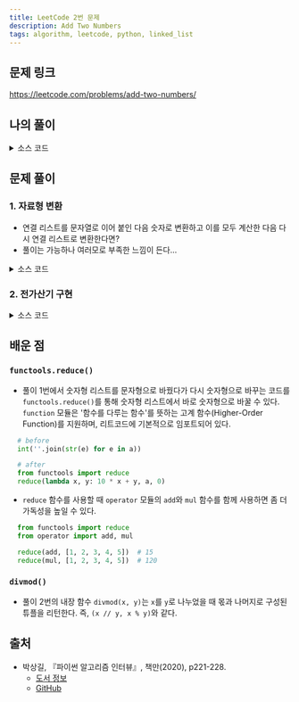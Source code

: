 ```yaml
---
title: LeetCode 2번 문제
description: Add Two Numbers
tags: algorithm, leetcode, python, linked_list
---
```


## 문제 링크

https://leetcode.com/problems/add-two-numbers/

## 나의 풀이

<details>
<summary>소스 코드</summary>
<div markdown="1">

```python
class ListNode:
    def __init__(self, val=0, next=None):
        self.val = val
        self.next = next


class Solution:
    def my_solution(self, l1: ListNode, l2: ListNode) -> ListNode:
        result = curr_node = None
        # 자릿수가 올라갈 때 추가할 수
        c = 0

        # l1, l2 모두 None이 될 때까지 반복
        while l1 or l2:
            a, b = l1.val if l1 else 0, l2.val if l2 else 0

            # 더했을 때 10이 넘어가면 다음 자리에 1 추가
            if a + b + c >= 10:
                a = (a + b + c) % 10
                c = 1
            else:
                a += b + c
                c = 0

            if not result:
                result = curr_node = ListNode(a)
            else:
                curr_node.next = ListNode(a)
                curr_node = curr_node.next

            l1 = l1.next if l1 else None
            l2 = l2.next if l2 else None

        # c가 남아있다면 마지막에 추가
        if c > 0:
            curr_node.next = ListNode(c)
        return result
```

</div>
</details>

## 문제 풀이

### 1. 자료형 변환

- 연결 리스트를 문자열로 이어 붙인 다음 숫자로 변환하고 이를 모두 계산한 다음 다시 연결 리스트로 변환한다면?
- 풀이는 가능하나 여러모로 부족한 느낌이 든다...

<details>
<summary>소스 코드</summary>
<div markdown="1">

```python
from typing import List


class ListNode:
    def __init__(self, val=0, next=None):
        self.val = val
        self.next = next


class Solution:
    def solution1(self, l1: ListNode, l2: ListNode) -> ListNode:
        # 연결 리스트를 역순으로 뒤집는 함수 (206번 문제 참고)
        def reverse_list(head: ListNode) -> ListNode:
            node, prev = head, None
            while node:
                next, node.next = node.next, prev
                prev, node = node, next
            return prev

        # 연결 리스트를 파이썬의 리스트로 변환하는 함수
        def to_list(node: ListNode) -> List:
            list: List = []
            while node:
                list.append(node.val)
                node = node.next
            return list

        # 리스트를 연결 리스트로 변환하는 함수
        def to_reversed_linked_list(result: str) -> ListNode:
            prev: ListNode = None
            for r in result:
                node = ListNode(r)
                node.next = prev
                prev = node
            return node

        # 실제로 덧셈을 수행하는 부분
        a = to_list(reverse_list(l1))
        b = to_list(reverse_list(l2))
        # result_str = int(''.join(str(e) for e in a)) + int(''.join(str(e) for e in b))
        result_str = int(''.join(map(str, a))) + int(''.join(map(str, b)))
        return to_reversed_linked_list(str(result_str))
```

</div>
</details>

### 2. 전가산기 구현

<details>
<summary>소스 코드</summary>
<div markdown="1">

```python
class ListNode:
    def __init__(self, val=0, next=None):
        self.val = val
        self.next = next


class Solution:
    def solution2(self, l1: ListNode, l2: ListNode) -> ListNode:
        root = head = ListNode(0)
        carry = 0

        # l1과 l2는 전가산기의 A, B의 역할과 동일
        while l1 or l2 or carry:
            sum = 0

            # 두 입력값의 합 계산
            if l1:
                sum += l1.val
                l1 = l1.next
            if l2:
                sum += l2.val
                l2 = l2.next

            # 몫(자리올림수)과 나머지(값) 계산
            carry, val = divmod(sum + carry, 10)
            head.next = ListNode(val)
            head = head.next

        return root.next
```

</div>
</details>

## 배운 점

### `functools.reduce()`

- 풀이 1번에서 숫자형 리스트를 문자형으로 바꿨다가 다시 숫자형으로 바꾸는 코드를 `functools.reduce()`를 통해 숫자형 리스트에서 바로 숫자형으로 바꿀 수 있다. `function` 모듈은 '함수를 다루는 함수'를 뜻하는 고계 함수(Higher-Order Function)를 지원하며, 리트코드에 기본적으로 임포트되어 있다.

```python
  # before
  int(''.join(str(e) for e in a))
```
```python
  # after
  from functools import reduce
  reduce(lambda x, y: 10 * x + y, a, 0)
  ```
- `reduce` 함수를 사용할 때 `operator` 모듈의 `add`와 `mul` 함수를 함께 사용하면 좀 더 가독성을 높일 수 있다.
```python
  from functools import reduce
  from operator import add, mul

  reduce(add, [1, 2, 3, 4, 5])  # 15
  reduce(mul, [1, 2, 3, 4, 5])  # 120
```

### `divmod()`

- 풀이 2번의 내장 함수 `divmod(x, y)`는 `x`를 `y`로 나누었을 때 몫과 나머지로 구성된 튜플을 리턴한다. 즉, `(x // y, x % y)`와 같다.

## 출처

- 박상길, 『파이썬 알고리즘 인터뷰』, 책만(2020), p221-228.
  - [도서 정보](https://www.onlybook.co.kr/entry/algorithm-interview)
  - [GitHub](https://github.com/onlybooks/algorithm-interview)
